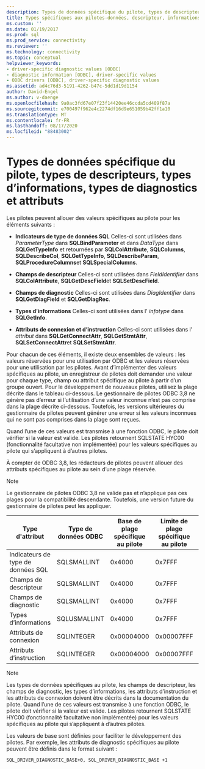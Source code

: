 ```yaml
---
description: Types de données spécifique du pilote, types de descripteurs, types d’informations, types de diagnostics et attributs
title: Types spécifiques aux pilotes-données, descripteur, informations, diagnostic | Microsoft Docs
ms.custom: ''
ms.date: 01/19/2017
ms.prod: sql
ms.prod_service: connectivity
ms.reviewer: ''
ms.technology: connectivity
ms.topic: conceptual
helpviewer_keywords:
- driver-specific diagnostic values [ODBC]
- diagnostic information [ODBC], driver-specific values
- ODBC drivers [ODBC], driver-specific diagnostic values
ms.assetid: ad4c76d3-5191-4262-b47c-5dd1d19d1154
author: David-Engel
ms.author: v-daenge
ms.openlocfilehash: 9a0ac3fd67e07f23f14420ee46ccda5cd409f87a
ms.sourcegitcommit: e700497f962e4c2274df16d9e651059b42ff1a10
ms.translationtype: MT
ms.contentlocale: fr-FR
ms.lasthandoff: 08/17/2020
ms.locfileid: "88483002"
---
```

# <a name="driver-specific-data-types-descriptor-types-information-types-diagnostic-types-and-attributes"></a>Types de données spécifique du pilote, types de descripteurs, types d’informations, types de diagnostics et attributs
Les pilotes peuvent allouer des valeurs spécifiques au pilote pour les éléments suivants :  
  
-   **Indicateurs de type de données SQL** Celles-ci sont utilisées dans *ParameterType* dans **SQLBindParameter** et dans *DataType* dans **SQLGetTypeInfo** et retournées par **SQLColAttribute**, **SQLColumns**, **SQLDescribeCol**, **SQLGetTypeInfo**, **SQLDescribeParam**, **SQLProcedureColumns**et **SQLSpecialColumns**.  
  
-   **Champs de descripteur** Celles-ci sont utilisées dans *FieldIdentifier* dans **SQLColAttribute**, **SQLGetDescField**et **SQLSetDescField**.  
  
-   **Champs de diagnostic** Celles-ci sont utilisées dans *DiagIdentifier* dans **SQLGetDiagField** et **SQLGetDiagRec**.  
  
-   **Types d’informations** Celles-ci sont utilisées dans l' *infotype* dans **SQLGetInfo**.  
  
-   **Attributs de connexion et d’instruction** Celles-ci sont utilisées dans l' *attribut* dans **SQLGetConnectAttr**, **SQLGetStmtAttr**, **SQLSetConnectAttr**et **SQLSetStmtAttr**.  
  
 Pour chacun de ces éléments, il existe deux ensembles de valeurs : les valeurs réservées pour une utilisation par ODBC et les valeurs réservées pour une utilisation par les pilotes. Avant d’implémenter des valeurs spécifiques au pilote, un enregistreur de pilotes doit demander une valeur pour chaque type, champ ou attribut spécifique au pilote à partir d’un groupe ouvert. Pour le développement de nouveaux pilotes, utilisez la plage décrite dans le tableau ci-dessous. Le gestionnaire de pilotes ODBC 3,8 ne génère pas d’erreur si l’utilisation d’une valeur inconnue n’est pas comprise dans la plage décrite ci-dessous. Toutefois, les versions ultérieures du gestionnaire de pilotes peuvent générer une erreur si les valeurs inconnues qui ne sont pas comprises dans la plage sont reçues.  
  
 Quand l’une de ces valeurs est transmise à une fonction ODBC, le pilote doit vérifier si la valeur est valide. Les pilotes retournent SQLSTATE HYC00 (fonctionnalité facultative non implémentée) pour les valeurs spécifiques au pilote qui s’appliquent à d’autres pilotes.  
  
 À compter de ODBC 3,8, les rédacteurs de pilotes peuvent allouer des attributs spécifiques au pilote au sein d’une plage réservée.  
  
> [!NOTE]  
>  Le gestionnaire de pilotes ODBC 3,8 ne valide pas et n’applique pas ces plages pour la compatibilité descendante. Toutefois, une version future du gestionnaire de pilotes peut les appliquer.  
  
|Type d'attribut|Type de données ODBC|Base de plage spécifique au pilote|Limite de plage spécifique au pilote|Constante ODBC pour la base de plage de valeurs spécifique au pilote|  
|--------------------|--------------------|---------------------------------|----------------------------------|---------------------------------------------------------|  
|Indicateurs de type de données SQL|SQLSMALLINT|0x4000|0x7FFF|SQL_DRIVER_SQL_TYPE_BASE|  
|Champs de descripteur|SQLSMALLINT|0x4000|0x7FFF|SQL_DRIVER_DESCRIPTOR_BASE|  
|Champs de diagnostic|SQLSMALLINT|0x4000|0x7FFF|SQL_DRIVER_DIAGNOSTIC_BASE|  
|Types d’informations|SQLUSMALLINT|0x4000|0x7FFF|SQL_DRIVER_INFO_TYPE_BASE|  
|Attributs de connexion|SQLINTEGER|0x00004000|0x00007FFF|SQL_DRIVER_CONNECT_ATTR_BASE|  
|Attributs d’instruction|SQLINTEGER|0x00004000|0x00007FFF|SQL_DRIVER_STATEMENT_ATTR_BASE|  
  
> [!NOTE]  
>  Les types de données spécifiques au pilote, les champs de descripteur, les champs de diagnostic, les types d’informations, les attributs d’instruction et les attributs de connexion doivent être décrits dans la documentation du pilote. Quand l’une de ces valeurs est transmise à une fonction ODBC, le pilote doit vérifier si la valeur est valide. Les pilotes retournent SQLSTATE HYC00 (fonctionnalité facultative non implémentée) pour les valeurs spécifiques au pilote qui s’appliquent à d’autres pilotes.  
  
 Les valeurs de base sont définies pour faciliter le développement des pilotes. Par exemple, les attributs de diagnostic spécifiques au pilote peuvent être définis dans le format suivant :  
  
```  
SQL_DRIVER_DIAGNOSTIC_BASE+0, SQL_DRIVER_DIAGNOSTIC_BASE +1  
```

